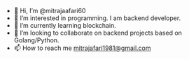- 👋 Hi, I’m @mitrajaafari60
- 👀 I’m interested in programming. I am backend developer.
- 🌱 I’m currently learning blockchain.
- 💞️ I’m looking to collaborate on backend projects based on Golang/Python.
- 📫 How to reach me mitrajafari1981@gmail.com

<!---
mitrajaafari60/mitrajaafari60 is a ✨ special ✨ repository because its `README.md` (this file) appears on your GitHub profile.
You can click the Preview link to take a look at your changes.
--->
